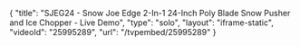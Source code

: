 {
    "title": "SJEG24 - Snow Joe Edge 2-In-1 24-Inch Poly Blade Snow Pusher and Ice Chopper - Live Demo",
    "type": "solo",
    "layout": "iframe-static",
    "videoId": "25995289",
    "url": "\/tvpembed\/25995289"
}